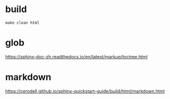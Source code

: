 # build
```
make clean html
```

# glob
https://sphinx-doc-zh.readthedocs.io/en/latest/markup/toctree.html

# markdown
https://cerodell.github.io/sphinx-quickstart-guide/build/html/markdown.html

